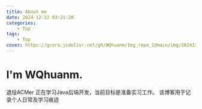 ```yaml
---
title: About me
date: 2024-12-22 03:21:20
categories: 
    - Top
tags: 
    - Top
cover: https://gcore.jsdelivr.net/gh/WQhuanm/Img_repo_1@main/img/202412222015910.png
---
```


# I'm WQhuanm.
退役ACMer
正在学习Java后端开发，当前目标是准备实习工作。
该博客用于记录个人日常及学习痕迹
